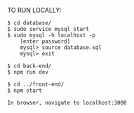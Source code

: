 TO RUN LOCALLY:

	$ cd database/
	$ sudo service mysql start
	$ sudo mysql -h localhost -p
		[enter password]
		mysql> source database.sql
		mysql> exit

	$ cd back-end/
	$ npm run dev

	$ cd ../front-end/
	$ npm start

	In browser, navigate to localhost:3000
